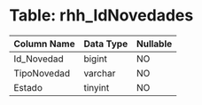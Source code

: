 # Table: rhh_IdNovedades

| Column Name | Data Type | Nullable |
|-------------|-----------|----------|
| Id_Novedad | bigint | NO |
| TipoNovedad | varchar | NO |
| Estado | tinyint | NO |
